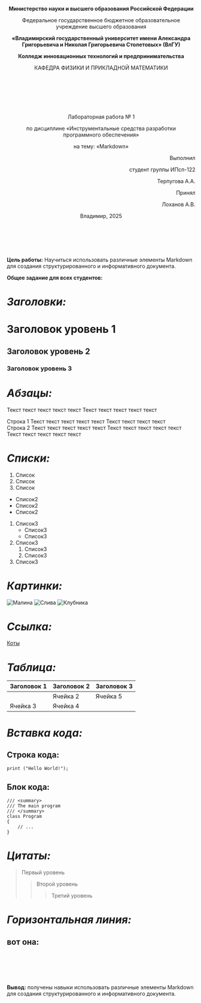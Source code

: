 <p style="text-align:center; line-height: normal;"> <strong> Министерство науки и высшего образования Российской Федерации </strong>  </p>
<p style="text-align:center; line-height: normal;">Федеральное государственное бюджетное образовательное учреждение высшего образования</p>

<p style="text-align:center; line-height: normal;"><strong>«Владимирский государственный университет имени Александра Григорьевича и Николая Григорьевича Столетовых» (ВлГУ)</strong></p>

<p style="text-align:center;"><strong>Колледж инновационных технологий и предпринимательства</strong></p>

<p style="text-align:center; padding-bottom:100px;">КАФЕДРА ФИЗИКИ И ПРИКЛАДНОЙ МАТЕМАТИКИ</p>
<p style="text-align:center;">Лабораторная работа № 1</p>
<p style="text-align:center;">по дисциплине «Инструментальные средства разработки программного обеспечения»</p>
<p style="text-align:center;">на тему: «Markdown»</p>
<p style="text-align:right;">Выполнил</p>
<p style="text-align:right;">студент группы ИПсп-122</p>
<p style="text-align:right;">Терпугова А.А.</p>
<p style="text-align:right;">Принял</p>
<p style="text-align:right;">Лоханов А.В.</p>
<p style="text-align:center;">Владимир, 2025</p>

<p style="margin-top:100px;"><strong>Цель работы:</strong> Научиться использовать различные элементы Markdown для создания структурированного и информативного документа.</p>

<strong>Общее задание для всех студентов:</strong>

# ***Заголовки:***
# Заголовок уровень 1
## Заголовок уровень 2
### Заголовок уровень 3


# ***Абзацы:***
Текст текст текст текст текст Текст текст текст текст текст

Строка 1 Текст текст текст текст текст Текст текст текст текст  
Строка 2 Текст текст текст текст текст Текст текст текст текст текст Текст текст текст текст текст 


# ***Списки:***
1. Список
2. Список
3. Список
   
- Список2
- Список2
- Список2

1. Список3
   - Список3
   - Список3
2. Список3
    1. Список3
    2. Список3
3. Список3


# ***Картинки:***
![Малина](https://i.pinimg.com/originals/bb/09/b6/bb09b630cb38b2fd2c8ec82c23e32022.jpg)
![Слива](https://luchshii-sad.ru/wp-content/uploads/2020/02/sazhency-sliva-silviya-2.jpg)
![Клубника](https://avatars.mds.yandex.net/i?id=df6645f5846e21a574446cbb65b0f911_l-5480143-images-thumbs&ref=rim&n=13&w=1000&h=667)


# ***Ссылка:***
[Коты](https://i.postimg.cc/5NMKNd0F/10-cats-mem-lvjj8lt6npax.gif)


# ***Таблица:***
| Заголовок 1 | Заголовок 2 | Заголовок 3|
| ----------- | ----------- | -----------|
|             | Ячейка 2    | Ячейка 5   |
| Ячейка 3    | Ячейка 4    |            |

# ***Вставка кода:***
## Строка кода:

`print ("Hello World!");`

## Блок кода:

```
/// <summary>
/// The main program
/// </summary>
class Program
{
    // ...
}
```


# ***Цитаты:***
> Первый уровень
>> Второй уровень
>>> Третий уровень

# ***Горизонтальная линия:***
вот она:
---

<p style="margin-top:100px;"><strong>Вывод:</strong> получены навыки использовать различные элементы Markdown для создания структурированного и информативного документа.</p>